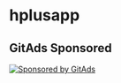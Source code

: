 # hplusapp

## GitAds Sponsored
[![Sponsored by GitAds](https://gitads.dev/v1/ad-serve?source=arnabnandy7/hplusapp@github)](https://gitads.dev/v1/ad-track?source=arnabnandy7/hplusapp@github)

